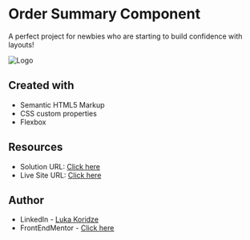 # Order Summary Component

A perfect project for newbies who are starting to build confidence with layouts!

![Logo](https://res.cloudinary.com/dz209s6jk/image/upload/v1628162588/Challenges/ztpxtbfhkp1af0guaylg.jpg)


## Created with
- Semantic HTML5 Markup
- CSS custom properties
- Flexbox
## Resources

- Solution URL: [Click here](https://www.frontendmentor.io/solutions/order-summary-component-XHBpQT9F14)
- Live Site URL: [Click here](https://lukenso.github.io/Order-Summary-Component-Card/)
## Author

- LinkedIn - [Luka Koridze](https://www.linkedin.com/in/luka-koridze-4397571a4/)
- FrontEndMentor - [Click here](https://www.frontendmentor.io/profile/lukenso)

